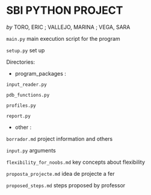**SBI PYTHON PROJECT**
==================================
*by* TORO, ERIC ; VALLEJO, MARINA ; VEGA, SARA

`main.py` main execution script for the program

`setup.py` set up

Directories:

* program_packages : 

`input_reader.py`

`pdb_functions.py`

`profiles.py`

`report.py`

* other :

`borrador.md` project information and others

`input.py` arguments

`flexibility_for_noobs.md` key concepts about flexibility

`proposta_projecte.md` idea de projecte a fer

`proposed_steps.md` steps proposed by professor




